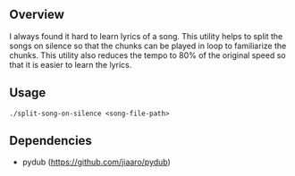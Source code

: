 ## Overview
I always found it hard to learn lyrics of a song. This utility helps to split the songs on silence so that the chunks can be played in loop to familiarize the chunks. This utility also reduces the tempo to 80% of the original speed so that it is easier to learn the lyrics.

## Usage
`./split-song-on-silence <song-file-path>`

## Dependencies
* pydub (https://github.com/jiaaro/pydub)
